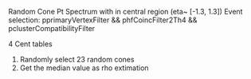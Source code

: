Random Cone Pt Spectrum with in central region (eta~ [-1.3, 1.3])
Event selection: pprimaryVertexFilter && phfCoincFilter2Th4 && pclusterCompatibilityFilter

4 Cent tables

1. Randomly select 23 random cones
2. Get the median value as rho extimation

